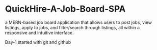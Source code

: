 # QuickHire-A-Job-Board-SPA
a MERN-based job board application that allows users to post jobs, view listings, apply to jobs, and filter/search through listings, all within a responsive and intuitive interface.


Day-1 started with git and github
